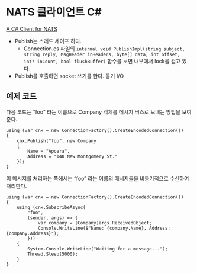 # NATS 클라이언트 C#

[A C# Client for NATS](https://github.com/nats-io/nats.net )  
- Publish는 스레드 세이프 하다.
    - Connection.cs 파일의 `internal void PublishImpl(string subject, string reply, MsgHeader inHeaders, byte[] data, int offset, int? inCount, bool flushBuffer)` 함수를 보면 내부에서 lock을 걸고 있다.
- Publish를 호출하면 socket 쓰기를 한다. 동기 I/O
    
    
## 예제 코드  
다음 코드는 “foo” 라는 이름으로 Company 객체를 메시지 버스로 보내는 방법을 보여준다.  
```
using (var cnx = new ConnectionFactory().CreateEncodedConnection())
{
    cnx.Publish("foo", new Company
    {
        Name = "Apcera",
        Address = "140 New Montgomery St."
    });
}
```
  
이 메시지를 처리하는 쪽에서는 “foo” 라는 이름의 메시지들을 비동기적으로 수신하여 처리한다.  
```
using (var cnx = new ConnectionFactory().CreateEncodedConnection())
{
    using (cnx.SubscribeAsync(
        "foo",
        (sender, args) => {
            var company = (Company)args.ReceivedObject;
            Console.WriteLine($"Name: {company.Name}, Address: {company.Address}");
        }))
    {
        System.Console.WriteLine("Waiting for a message...");
        Thread.Sleep(5000);
    }
}
```  
  